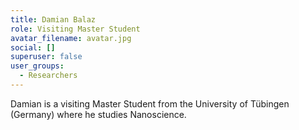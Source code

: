 ```yaml
---
title: Damian Balaz
role: Visiting Master Student
avatar_filename: avatar.jpg
social: []
superuser: false
user_groups:
  - Researchers
---
```

Damian is a visiting Master Student from the University of Tübingen (Germany) where he studies Nanoscience.